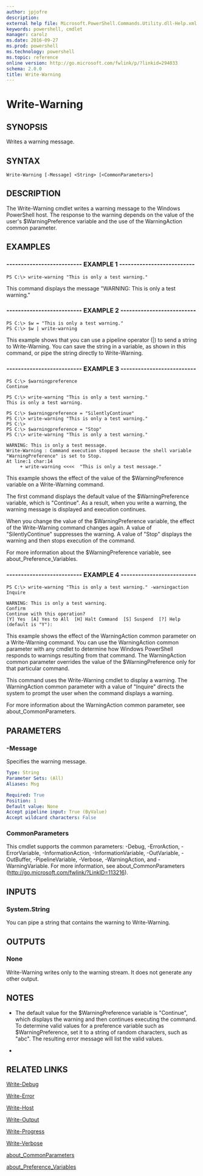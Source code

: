 ```yaml
---
author: jpjofre
description: 
external help file: Microsoft.PowerShell.Commands.Utility.dll-Help.xml
keywords: powershell, cmdlet
manager: carolz
ms.date: 2016-09-27
ms.prod: powershell
ms.technology: powershell
ms.topic: reference
online version: http://go.microsoft.com/fwlink/p/?linkid=294033
schema: 2.0.0
title: Write-Warning
---
```


# Write-Warning

## SYNOPSIS
Writes a warning message.

## SYNTAX

```
Write-Warning [-Message] <String> [<CommonParameters>]
```

## DESCRIPTION
The Write-Warning cmdlet writes a warning message to the Windows PowerShell host.
The response to the warning depends on the value of the user's $WarningPreference variable and the use of the WarningAction common parameter.

## EXAMPLES

### -------------------------- EXAMPLE 1 --------------------------
```
PS C:\> write-warning "This is only a test warning."
```

This command displays the message "WARNING: This is only a test warning."

### -------------------------- EXAMPLE 2 --------------------------
```
PS C:\> $w = "This is only a test warning."
PS C:\> $w | write-warning
```

This example shows that you can use a pipeline operator (|) to send a string to Write-Warning.
You can save the string in a variable, as shown in this command, or pipe the string directly to Write-Warning.

### -------------------------- EXAMPLE 3 --------------------------
```
PS C:\> $warningpreference
Continue

PS C:\> write-warning "This is only a test warning."
This is only a test warning.

PS C:\> $warningpreference = "SilentlyContinue"
PS C:\> write-warning "This is only a test warning."
PS C:\>
PS C:\> $warningpreference = "Stop"
PS C:\> write-warning "This is only a test warning."

WARNING: This is only a test message.
Write-Warning : Command execution stopped because the shell variable "WarningPreference" is set to Stop.
At line:1 char:14
     + write-warning <<<<  "This is only a test message."
```

This example shows the effect of the value of the $WarningPreference variable on a Write-Warning command.

The first command displays the default value of the $WarningPreference variable, which is "Continue".
As a result, when you write a warning, the warning message is displayed and execution continues.

When you change the value of the $WarningPreference variable, the effect of the Write-Warning command changes again.
A value of "SilentlyContinue" suppresses the warning.
A value of "Stop" displays the warning and then stops execution of the command.

For more information about the $WarningPreference variable, see about_Preference_Variables.

### -------------------------- EXAMPLE 4 --------------------------
```
PS C:\> write-warning "This is only a test warning." -warningaction Inquire

WARNING: This is only a test warning.
Confirm
Continue with this operation?
[Y] Yes  [A] Yes to All  [H] Halt Command  [S] Suspend  [?] Help (default is "Y"):
```

This example shows the effect of the WarningAction common parameter on a Write-Warning command.
You can use the WarningAction common parameter with any cmdlet to determine how Windows PowerShell responds to warnings resulting from that command.
The WarningAction common parameter overrides the value of the $WarningPreference only for that particular command.

This command uses the Write-Warning cmdlet to display a warning.
The WarningAction common parameter with a value of "Inquire" directs the system to prompt the user when the command displays a warning.

For more information about the WarningAction common parameter, see about_CommonParameters.

## PARAMETERS

### -Message
Specifies the warning message.

```yaml
Type: String
Parameter Sets: (All)
Aliases: Msg

Required: True
Position: 1
Default value: None
Accept pipeline input: True (ByValue)
Accept wildcard characters: False
```

### CommonParameters
This cmdlet supports the common parameters: -Debug, -ErrorAction, -ErrorVariable, -InformationAction, -InformationVariable, -OutVariable, -OutBuffer, -PipelineVariable, -Verbose, -WarningAction, and -WarningVariable. For more information, see about_CommonParameters (http://go.microsoft.com/fwlink/?LinkID=113216).

## INPUTS

### System.String
You can pipe a string that contains the warning to Write-Warning.

## OUTPUTS

### None
Write-Warning writes only to the warning stream.
It does not generate any other output.

## NOTES
* The default value for the $WarningPreference variable is "Continue", which displays the warning and then continues executing the command. To determine valid values for a preference variable such as $WarningPreference, set it to a string of random characters, such as "abc". The resulting error message will list the valid values.

*

## RELATED LINKS

[Write-Debug](Write-Debug.md)

[Write-Error](Write-Error.md)

[Write-Host](Write-Host.md)

[Write-Output](Write-Output.md)

[Write-Progress](Write-Progress.md)

[Write-Verbose](Write-Verbose.md)

[about_CommonParameters](../Microsoft.PowerShell.Core/About/about_CommonParameters.md)

[about_Preference_Variables](../Microsoft.PowerShell.Core/About/about_Preference_Variables.md)

